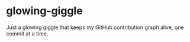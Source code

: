 # glowing-giggle
Just a glowing giggle that keeps my GitHub contribution graph alive, one commit at a time.
